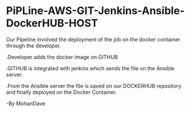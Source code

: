 # PiPLine-AWS-GIT-Jenkins-Ansible-DockerHUB-HOST

Our Pipeline involved the deployment of the job on the docker container through the developer.

.Developer adds the docker image on GITHUB

.GITHUB is integrated with jenkins which sends the file on the Ansible server.

.From the Ansible server the file is saved on our DOCKERHUB repository and finally deployed on the Docker Container.

            
            
            

-By MohanDave
